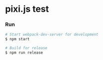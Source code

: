 # pixi.js test

### Run

```sh
# Start webpack-dev-server for development
$ npm start

# Build for release
$ npm run release
```
